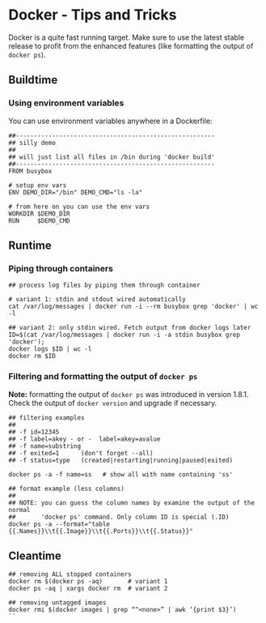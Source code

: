 # Docker - Tips and Tricks

Docker is a quite fast running target. Make sure to use the latest stable release to profit from the enhanced features (like formatting the output of `docker ps`).

## Buildtime

### Using environment variables

You can use environment variables anywhere in a Dockerfile:

```
##-------------------------------------------------------
## silly demo
##
## will just list all files in /bin during 'docker build'
##-------------------------------------------------------
FROM busybox

# setup env vars
ENV DEMO_DIR="/bin" DEMO_CMD="ls -la"

# from here on you can use the env vars
WORKDIR $DEMO_DIR
RUN     $DEMO_CMD
```

## Runtime

### Piping through containers

```
## process log files by piping them through container

# variant 1: stdin and stdout wired automatically
cat /var/log/messages | docker run -i --rm busybox grep 'docker' | wc -l

## variant 2: only stdin wired. Fetch output from docker logs later
ID=$(cat /var/log/messages | docker run -i -a stdin busybox grep 'docker'); 
docker logs $ID | wc -l
docker rm $ID
```

### Filtering and formatting the output of `docker ps`

**Note:** formatting the output of `docker ps` was introduced in version 1.8.1. Check the output of `docker version` and upgrade if necessary. 

```
## filtering examples
##
## -f id=12345
## -f label=akey - or -  label=akey=avalue
## -f name=substring   
## -f exited=1      (don't forget --all)
## -f status=type   (created|restarting|running|paused|exited)

docker ps -a -f name=ss   # show all with name containing 'ss'

## format example (less columns)
##
## NOTE: you can guess the column names by examine the output of the normal 
##       'docker ps' command. Only column ID is special (.ID)
docker ps -a --format="table {{.Names}}\\t{{.Image}}\\t{{.Ports}}\\t{{.Status}}"
```

## Cleantime

```
## removing ALL stopped containers 
docker rm $(docker ps -aq)       # variant 1
docker ps -aq | xargs docker rm  # variant 2

## removing untagged images
docker rmi $(docker images | grep “^<none>” | awk ‘{print $3}’)
``

